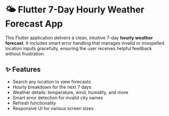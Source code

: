 # 🌤️ Flutter 7-Day Hourly Weather Forecast App

This Flutter application delivers a clean, intuitive 7-day **hourly weather forecast**. It includes smart error handling that manages invalid or misspelled location inputs gracefully, ensuring the user receives helpful feedback without frustration.

## ✨ Features

- Search any location to view forecasts
- Hourly breakdown for the next 7 days
- Weather details: temperature, wind, humidity, and more
- Smart error detection for invalid city names
- Refresh functionality
- Responsive UI for various screen sizes
